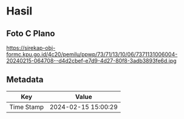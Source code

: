# Hasil

## Foto C Plano

https://sirekap-obj-formc.kpu.go.id/4c20/pemilu/ppwp/73/71/13/10/06/7371131006004-20240215-064708--d4d2cbef-e7d9-4d27-80f8-3adb3893fe6d.jpg


## Metadata

| Key        | Value               |
| ---------- | ------------------- |
| Time Stamp | 2024-02-15 15:00:29 |



